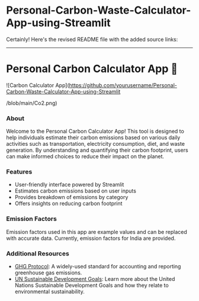 # Personal-Carbon-Waste-Calculator-App-using-Streamlit

Certainly! Here's the revised README file with the added source links:

---

# Personal Carbon Calculator App 🌱

![Carbon Calculator App](https://github.com/yourusername/Personal-Carbon-Waste-Calculator-App-using-Streamlit

/blob/main/Co2.png)

### About
Welcome to the Personal Carbon Calculator App! This tool is designed to help individuals estimate their carbon emissions based on various daily activities such as transportation, electricity consumption, diet, and waste generation. By understanding and quantifying their carbon footprint, users can make informed choices to reduce their impact on the planet.

### Features
- User-friendly interface powered by Streamlit
- Estimates carbon emissions based on user inputs
- Provides breakdown of emissions by category
- Offers insights on reducing carbon footprint

### Emission Factors
Emission factors used in this app are example values and can be replaced with accurate data. Currently, emission factors for India are provided.

### Additional Resources
- [GHG Protocol](https://ghgprotocol.org/): A widely-used standard for accounting and reporting greenhouse gas emissions.
- [UN Sustainable Development Goals](https://sdgs.un.org/goals): Learn more about the United Nations Sustainable Development Goals and how they relate to environmental sustainability.
